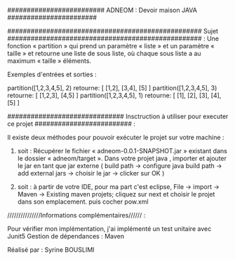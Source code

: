 ######################### ADNEOM : Devoir maison JAVA #######################


##################################################   Sujet ##################################################  : 
Une fonction « partition » qui prend un paramètre « liste » et un paramètre « taille » et retourne une liste de sous liste, où chaque sous liste a au maximum « taille » éléments.

Exemples d'entrées et sorties :

partition([1,2,3,4,5], 2) retourne: [ [1,2], [3,4], [5] ]
partition([1,2,3,4,5], 3) retourne: [ [1,2,3], [4,5] ]
partition([1,2,3,4,5], 1) retourne: [ [1], [2], [3], [4], [5] ]

############################## Insctruction à utiliser pour executer ce projet #########################  : 

Il existe deux méthodes pour pouvoir exécuter le projet sur votre machine : 

1) soit : Récupérer le fichier « adneom-0.0.1-SNAPSHOT.jar »  existant dans le dossier « adneom/target ».
Dans votre projet java , importer et ajouter le jar en tant que jar externe ( build path -> configure java build path -> add external jars -> choisir le jar -> clicker sur OK )


2) soit : à partir de votre IDE, pour ma part c'est eclipse, File -> import -> Maven -> Existing maven projets; cliquez sur next et choisir le projet dans son emplacement. puis cocher pow.xml


///////////////Informations complémentaires////// : 

Pour vérifier mon implémentation, j'ai implémenté un test unitaire avec Junit5 
Gestion de dépendances : Maven

Réalisé par : Syrine BOUSLIMI
